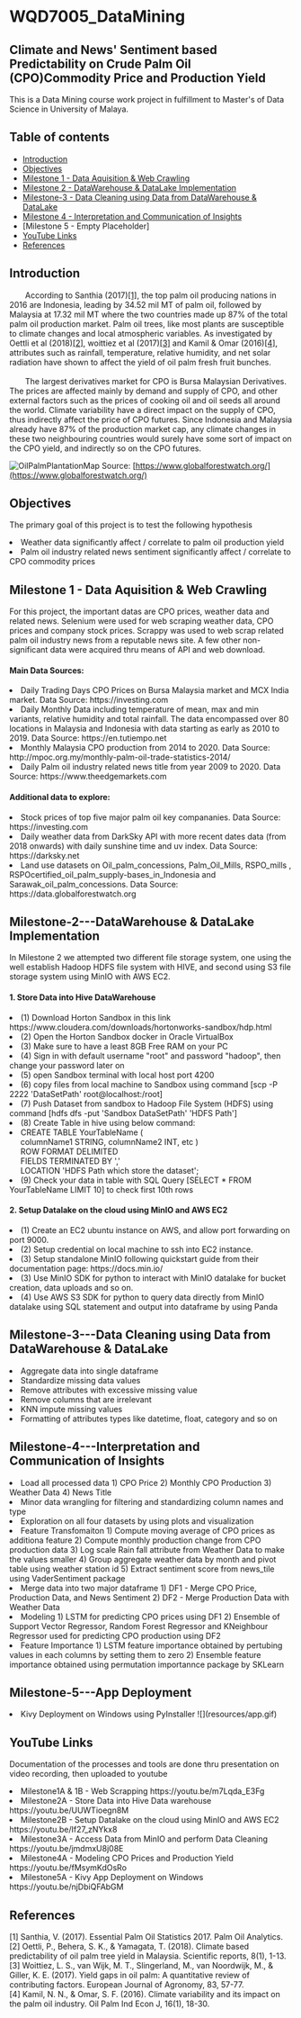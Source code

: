 # WQD7005_DataMining 
## Climate and News' Sentiment  based Predictability on Crude Palm Oil (CPO)Commodity Price and Production Yield

This is a Data Mining course work project in fulfillment to Master's of Data Science in University of Malaya. 

## Table of contents
* [Introduction](#Introduction)
* [Objectives](#Objectives)
* [Milestone 1 - Data Aquisition & Web Crawling](#Milestone-1---Data-Aquisition-&-Web-Crawling)
* [Milestone 2 - DataWarehouse & DataLake Implementation](#Milestone-2---DataWarehouse-&-DataLake-Implementation)
* [Milestone-3 - Data Cleaning using Data from DataWarehouse & DataLake](#Milestone-3---Data-Cleaning-using-Data-from-DataWarehouse-&-DataLake)
* [Milestone 4 - Interpretation and Communication of Insights](#Milestone-4---Interpretation-and-Communication-of-Insights)
* [Milestone 5 - Empty Placeholder]
* [YouTube Links](#YouTube-Links)
* [References](#References)


## Introduction

&emsp;&emsp;According to Santhia (2017)[[1]](#1), the top palm oil producing nations in 2016  are Indonesia, leading by 34.52 mil MT of palm oil, followed by Malaysia at 17.32 mil MT where the two countries made up 87% of the total palm oil production market. Palm oil trees, like most plants are susceptible to climate changes and local atmospheric variables. As investigated by Oettli et al (2018)[[2]](#2), woittiez et al (2017)[[3]](#3) and Kamil & Omar (2016)[[4]](#4), attributes such as rainfall, temperature, relative humidity, and net solar radiation have shown to affect the yield of oil palm fresh fruit bunches. 
<br><br>
&emsp;&emsp;The largest derivatives market for CPO is Bursa Malaysian Derivatives. The prices are affected mainly by demand and supply of CPO, and other external factors such as the prices of cooking oil and oil seeds all around the world. Climate variability have a direct impact on the supply of CPO, thus indirectly affect the price of CPO futures. Since Indonesia and Malaysia already have 87% of the production market cap, any climate changes in these two neighbouring countries would surely have some sort of impact on the CPO yield, and indirectly so on the CPO futures. 

![OilPalmPlantationMap](https://raw.githubusercontent.com/oryzalee8871/WQD7005_DataMining/master/A_Raw_Data/GlobalForestWatchDataset/Map/PalmOilPlantationMap.PNG)
Source: [https://www.globalforestwatch.org/](https://www.globalforestwatch.org/)

## Objectives
The primary goal of this project is to test the following hypothesis
<li> Weather data significantly affect / correlate to palm oil production yield
<li> Palm oil industry related news sentiment significantly affect / correlate to CPO commodity prices


## Milestone 1 - Data Aquisition & Web Crawling
For this project, the important datas are CPO prices, weather data and related news. Selenium were used for web scraping weather data, CPO prices and company stock prices. Scrappy was used to web scrap related palm oil industry news from a reputable news site. A few other non-significant data were acquired thru means of API and web download.

#### Main Data Sources:
<li> Daily Trading Days CPO Prices on Bursa Malaysia market and MCX India market. Data Source: https://investing.com
<li> Daily Monthly Data including temperature of mean, max and min variants, relative humidity and total rainfall. The data encompassed over 80 locations in Malaysia and Indonesia with data starting as early as 2010 to 2019. Data Source: https://en.tutiempo.net
<li> Monthly Malaysia CPO production from 2014 to 2020. Data Source: http://mpoc.org.my/monthly-palm-oil-trade-statistics-2014/
<li> Daily Palm oil industry related news title from year 2009 to 2020. Data Source: https://www.theedgemarkets.com

#### Additional data to explore:
<li> Stock prices of top five major palm oil key compananies. Data Source: https://investing.com
<li> Daily weather data from DarkSky API with more recent dates data (from 2018 onwards) with daily sunshine time and uv index. Data Source: https://darksky.net
<li> Land use datasets on Oil_palm_concessions, Palm_Oil_Mills, RSPO_mills , RSPOcertified_oil_palm_supply-bases_in_Indonesia and Sarawak_oil_palm_concessions. Data Source: https://data.globalforestwatch.org
    
## Milestone-2---DataWarehouse & DataLake Implementation
In Milestone 2 we attempted two different file storage system, one using the well establish Hadoop HDFS file system with HIVE, and second using S3 file storage system using MinIO with AWS EC2.

#### 1. Store Data into Hive DataWarehouse
<li>(1) Download Horton Sandbox in this link https://www.cloudera.com/downloads/hortonworks-sandbox/hdp.html</li>
<li>(2) Open the Horton Sandbox docker in Oracle VirtualBox</li>
<li>(3) Make sure to have a least 8GB Free RAM on your PC</li>
<li>(4) Sign in with default username "root" and password "hadoop", then change your password later on</li>
<li>(5) open Sandbox terminal with local host port 4200</li>
<li>(6) copy files from local machine to Sandbox using command [scp -P 2222 'DataSetPath' root@localhost:/root]</li>
<li>(7) Push Dataset from sandbox to Hadoop File System (HDFS) using command [hdfs dfs -put 'Sandbox DataSetPath' 'HDFS Path']</li>
<li>(8) Create Table in hive using below command:</li>
<li>   CREATE TABLE YourTableName (
<br>&nbsp&nbsp&nbsp&nbsp   columnName1 STRING, columnName2 INT, etc ) 
<br>&nbsp&nbsp&nbsp&nbsp   ROW FORMAT DELIMITED 
<br>&nbsp&nbsp&nbsp&nbsp   FIELDS TERMINATED BY ','
<br>&nbsp&nbsp&nbsp&nbsp   LOCATION 'HDFS Path which store the dataset';</li>
<li>(9) Check your data in table with SQL Query [SELECT * FROM YourTableName LIMIT 10] to check first 10th rows</li>


#### 2. Setup Datalake on the cloud using MinIO and AWS EC2
<li>(1) Create an EC2 ubuntu instance on AWS, and allow port forwarding on port 9000.</li>
<li>(2) Setup credential on local machine to ssh into EC2 instance.</li>
<li>(3) Setup standalone MinIO following quickstart guide from their documentation page: https://docs.min.io/</li>
<li>(3) Use MinIO SDK for python to interact with MinIO datalake for bucket creation, data uploads and so on.</li>
<li>(4) Use AWS S3 SDK for python to query data directly from MinIO datalake using SQL statement and output into dataframe by using Panda</li>
    
## Milestone-3---Data Cleaning using Data from DataWarehouse & DataLake
<li> Aggregate data into single dataframe
<li> Standardize missing data values
<li> Remove attributes with excessive missing value 
<li> Remove columns that are irrelevant
<li> KNN impute missing values
<li> Formatting of attributes types like datetime, float, category and so on
    
## Milestone-4---Interpretation and Communication of Insights
<li> Load all processed data
	1) CPO Price
	2) Monthly CPO Production
	3) Weather Data
	4) News Title
<li> Minor data wrangling for filtering and standardizing column names and type
<li> Exploration on all four datasets by using plots and visualization
<li> Feature Transfomaiton
	1) Compute moving average of CPO prices as additiona feature
	2) Compute monthly production change from CPO production data
	3) Log scale Rain fall attribute from Weather Data to make the values smaller
	4) Group aggregate weather data by month and pivot table using weather station id
	5) Extract sentiment score from news_tile using VaderSentiment package 
<li> Merge data into two major dataframe
	1) DF1 - Merge CPO Price, Production Data, and News Sentiment
	2) DF2 - Merge Production Data with Weather Data
<li> Modeling
	1) LSTM for predicting CPO prices using DF1
	2) Ensemble of Support Vector Regressor, Random Forest Regressor and KNeighbour Regressor used for predicting CPO production using DF2
<li> Feature Importance
	1) LSTM feature importance obtained by pertubing values in each columns by setting them to zero
	2) Ensemble feature importance obtained using permutation importannce package by SKLearn


## Milestone-5---App Deployment
<li> Kivy Deployment on Windows using PyInstaller
![](resources/app.gif)

## YouTube Links
Documentation of the processes and tools are done thru presentation on video recording, then uploaded to youtube
<li> Milestone1A & 1B - Web Scrapping https://youtu.be/m7Lqda_E3Fg</li>
<li> Milestone2A - Store Data into Hive Data warehouse  https://youtu.be/UUWTioegn8M</li>
<li> Milestone2B - Setup Datalake on the cloud using MinIO and AWS EC2  https://youtu.be/If27_zNYkx8</li>
<li> Milestone3A - Access Data from MinIO and perform Data Cleaning https://youtu.be/jmdmxU8j08E</li>
<li> Milestone4A - Modeling CPO Prices and Production Yield https://youtu.be/fMsymKdOsRo</li>
<li> Milestone5A - Kivy App Deployment on Windows https://youtu.be/njDbiQFAbGM</li>
    
## References 
<a id="1">[1]</a> 
Santhia, V. (2017). Essential Palm Oil Statistics 2017. Palm Oil Analytics.
<br>
<a id="2">[2]</a> 
Oettli, P., Behera, S. K., & Yamagata, T. (2018). Climate based predictability of oil palm tree yield in Malaysia. Scientific reports, 8(1), 1-13.
<br>
<a id="3">[3]</a> 
Woittiez, L. S., van Wijk, M. T., Slingerland, M., van Noordwijk, M., & Giller, K. E. (2017). Yield gaps in oil palm: A quantitative review of contributing factors. European Journal of Agronomy, 83, 57-77.
<br>
<a id="4">[4]</a> 
Kamil, N. N., & Omar, S. F. (2016). Climate variability and its impact on the palm oil industry. Oil Palm Ind Econ J, 16(1), 18-30. 

 
